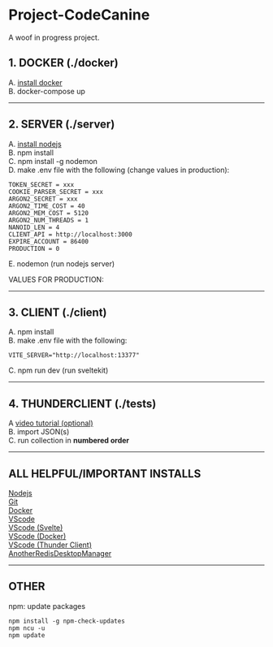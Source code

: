 # Project-CodeCanine

A woof in progress project. 

## 1. DOCKER (./docker)

A. [install docker](https://docs.docker.com/get-docker/) </br>
B. docker-compose up

---

## 2. SERVER (./server)

A. [install nodejs](https://nodejs.org/en/download/) </br>
B. npm install</br>
C. npm install -g nodemon</br>
D. make .env file with the following (change values in production):

    TOKEN_SECRET = xxx
    COOKIE_PARSER_SECRET = xxx
    ARGON2_SECRET = xxx
    ARGON2_TIME_COST = 40
    ARGON2_MEM_COST = 5120
    ARGON2_NUM_THREADS = 1
    NANOID_LEN = 4
    CLIENT_API = http://localhost:3000
    EXPIRE_ACCOUNT = 86400
    PRODUCTION = 0

E. nodemon (run nodejs server)</br>

VALUES FOR PRODUCTION: 

---

## 3. CLIENT (./client)
A. npm install</br>
B. make .env file with the following:

    VITE_SERVER="http://localhost:13377"
    
C. npm run dev (run sveltekit)</br>


---


## 4. THUNDERCLIENT (./tests)
A [video tutorial (optional)](https://www.youtube.com/watch?v=NKZ0ahNbmak) </br>
B. import JSON(s)</br>
C. run collection in **numbered order**</br>


---

## ALL HELPFUL/IMPORTANT INSTALLS
[Nodejs](https://nodejs.org/en/download/)</br>
[Git](https://git-scm.com/downloads)</br>
[Docker](https://docs.docker.com/get-docker/)</br>
[VScode](https://code.visualstudio.com/)</br>
[VScode (Svelte)](https://marketplace.visualstudio.com/items?itemName=svelte.svelte-vscode)</br>
[VScode (Docker)](https://marketplace.visualstudio.com/items?itemName=ms-azuretools.vscode-docker)</br>
[VScode (Thunder Client)](https://marketplace.visualstudio.com/items?itemName=rangav.vscode-thunder-client)</br>
[AnotherRedisDesktopManager](https://github.com/qishibo/AnotherRedisDesktopManager)</br>

---

## OTHER
npm: update packages
```
npm install -g npm-check-updates
npm ncu -u
npm update
```


